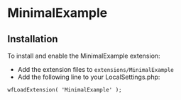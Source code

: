 # MinimalExample

## Installation

To install and enable the MinimalExample extension:

* Add the extension files to `extensions/MinimalExample`
* Add the following line to your LocalSettings.php:

`wfLoadExtension( 'MinimalExample' );`
